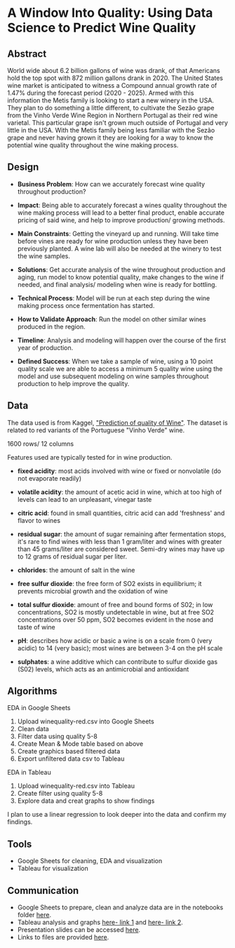 # A Window Into Quality: Using Data Science to Predict Wine Quality

## Abstract
World wide about 6.2 billion gallons of wine was drank, of that Americans hold the top spot with 872 million gallons drank in 2020. The United States wine market is anticipated to witness a Compound annual growth rate of 1.47% during the forecast period (2020 - 2025). Armed with this information the Metis family is looking to start a new winery in the USA. They plan to do something a little different, to cultivate the Sezão grape from the Vinho Verde Wine Region in Northern Portugal as their red wine varietal. This particular grape isn't grown much outside of Portugal and very little in the USA. With the Metis family being less familiar with the Sezão grape and never having grown it they are looking for a way to know the potential wine quality throughout the wine making process.

## Design
- **Business Problem**: How can we accurately forecast wine quality throughout production?

- **Impact**: Being able to accurately forecast a wines quality throughout the wine making process will lead to a better final product, enable accurate pricing of said wine, and help to improve production/ growing methods.

- **Main Constraints**: Getting the vineyard up and running. Will take time before vines are ready for wine production unless they have been previously planted. A wine lab will also be needed at the winery to test the wine samples.

- **Solutions**: Get accurate analysis of the wine throughout production and aging, run model to know potential quality, make changes to the wine if needed, and final analysis/ modeling when wine is ready for bottling.

- **Technical Process**: Model will be run at each step during the wine making process once fermentation has started.

- **How to Validate Approach**: Run the model on other similar wines produced in the region.

- **Timeline**: Analysis and modeling will happen over the course of the first year of production.

- **Defined Success**: When we take a sample of wine, using a 10 point quality scale we are able to access a minimum 5 quality wine using the model and use subsequent modeling on wine samples throughout production to help improve the quality.


## Data
The data used is from Kaggel, ["Prediction of quality of Wine"](https://www.kaggle.com/vishalyo990/prediction-of-quality-of-wine/notebook). The dataset is related to red variants of the Portuguese "Vinho Verde" wine. 

1600 rows/ 12 columns

Features used are typically tested for in wine production.

- **fixed acidity**:
most acids involved with wine or fixed or nonvolatile (do not evaporate readily)


- **volatile acidity**:
the amount of acetic acid in wine, which at too high of levels can lead to an unpleasant, vinegar taste


- **citric acid**:
found in small quantities, citric acid can add 'freshness' and flavor to wines


- **residual sugar**:
the amount of sugar remaining after fermentation stops, it's rare to find wines with less than 1 gram/liter and wines with greater than 45 grams/liter are considered sweet. Semi-dry wines may have up to 12 grams of residual sugar per liter. 

- **chlorides**:
the amount of salt in the wine

- **free sulfur dioxide**:
the free form of SO2 exists in equilibrium; it prevents microbial growth and the oxidation of wine

- **total sulfur dioxide**:
amount of free and bound forms of S02; in low concentrations, SO2 is mostly undetectable in wine, but at free SO2 concentrations over 50 ppm, SO2 becomes evident in the nose and taste of wine

- **pH**:
describes how acidic or basic a wine is on a scale from 0 (very acidic) to 14 (very basic); most wines are between 3-4 on the pH scale

- **sulphates**:
a wine additive which can contribute to sulfur dioxide gas (S02) levels, which acts as an antimicrobial and antioxidant


## Algorithms
EDA in Google Sheets

1. Upload winequality-red.csv into Google Sheets
2. Clean data
3. Filter data using quality 5-8
4. Create Mean & Mode table based on above
5. Create graphics based filtered data
6. Export unfiltered data csv to Tableau

EDA in Tableau

1. Upload winequality-red.csv into Tableau
2. Create filter using quality 5-8
3. Explore data and creat graphs to show findings


I plan to use a linear regression to look deeper into the data and confirm my findings.

## Tools
- Google Sheets for cleaning, EDA and visualization
- Tableau for visualization

## Communication
- Google Sheets to prepare, clean and analyze data are in the notebooks folder [here](https://github.com/katurn1/Business-Fundamentals-project).
- Tableau analysis and graphs [here- link 1](https://public.tableau.com/app/profile/katurn1/viz/WineQuality-Businessproject/Dashboard1) and [here- link 2](https://public.tableau.com/app/profile/katurn1/viz/WineQualityPairPlot/WineQualitypairplot).
- Presentation slides can be accessed  [here]().
- Links to files are provided [here](https://github.com/katurn1/Business-Fundamentals-project).
